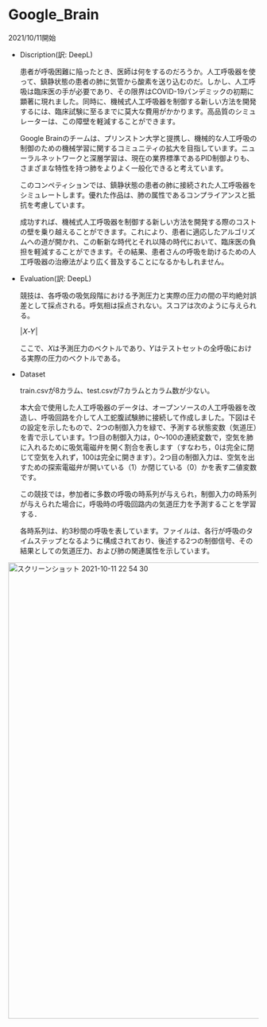 # Google_Brain
2021/10/11開始
- Discription(訳: DeepL)
  
  患者が呼吸困難に陥ったとき、医師は何をするのだろうか。人工呼吸器を使って、鎮静状態の患者の肺に気管から酸素を送り込むのだ。しかし、人工呼吸は臨床医の手が必要であり、その限界はCOVID-19パンデミックの初期に顕著に現れました。同時に、機械式人工呼吸器を制御する新しい方法を開発するには、臨床試験に至るまでに莫大な費用がかかります。高品質のシミュレーターは、この障壁を軽減することができます。
  
  Google Brainのチームは、プリンストン大学と提携し、機械的な人工呼吸の制御のための機械学習に関するコミュニティの拡大を目指しています。ニューラルネットワークと深層学習は、現在の業界標準であるPID制御よりも、さまざまな特性を持つ肺をよりよく一般化できると考えています。
  
  このコンペティションでは、鎮静状態の患者の肺に接続された人工呼吸器をシミュレートします。優れた作品は、肺の属性であるコンプライアンスと抵抗を考慮しています。
  
  成功すれば、機械式人工呼吸器を制御する新しい方法を開発する際のコストの壁を乗り越えることができます。これにより、患者に適応したアルゴリズムへの道が開かれ、この斬新な時代とそれ以降の時代において、臨床医の負担を軽減することができます。その結果、患者さんの呼吸を助けるための人工呼吸器の治療法がより広く普及することになるかもしれません。
  
- Evaluation(訳: DeepL)

  競技は、各呼吸の吸気段階における予測圧力と実際の圧力の間の平均絶対誤差として採点される。呼気相は採点されない。スコアは次のように与えられる。
  
  |𝑋-𝑌|
  
  ここで、𝑋は予測圧力のベクトルであり、𝑌はテストセットの全呼吸における実際の圧力のベクトルである。

- Dataset
  
  train.csvが8カラム、test.csvが7カラムとカラム数が少ない。
  
  本大会で使用した人工呼吸器のデータは、オープンソースの人工呼吸器を改造し、呼吸回路を介して人工蛇腹試験肺に接続して作成しました。下図はその設定を示したもので、2つの制御入力を緑で、予測する状態変数（気道圧）を青で示しています。1つ目の制御入力は，0〜100の連続変数で，空気を肺に入れるために吸気電磁弁を開く割合を表します（すなわち，0は完全に閉じて空気を入れず，100は完全に開きます）。2つ目の制御入力は、空気を出すための探索電磁弁が開いている（1）か閉じている（0）かを表す二値変数です。

  この競技では，参加者に多数の呼吸の時系列が与えられ，制御入力の時系列が与えられた場合に，呼吸時の呼吸回路内の気道圧力を予測することを学習する．
  
  各時系列は、約3秒間の呼吸を表しています。ファイルは、各行が呼吸のタイムステップとなるように構成されており、後述する2つの制御信号、その結果としての気道圧力、および肺の関連属性を示しています。

<img width="917" alt="スクリーンショット 2021-10-11 22 54 30" src="https://user-images.githubusercontent.com/68815430/136804215-637fc413-38ee-4d29-ba1a-cd4d693f15e3.png">

